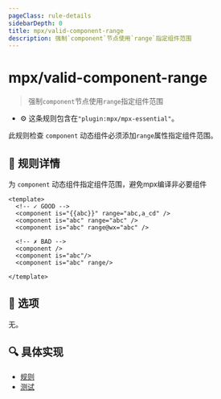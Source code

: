 ```yaml
---
pageClass: rule-details
sidebarDepth: 0
title: mpx/valid-component-range
description: 强制`component`节点使用`range`指定组件范围
---
```

# mpx/valid-component-range
> 强制`component`节点使用`range`指定组件范围

- :gear: 这条规则包含在`"plugin:mpx/mpx-essential"`。

此规则检查 `component` 动态组件必须添加`range`属性指定组件范围。

## :book: 规则详情

为 `component` 动态组件指定组件范围，避免mpx编译非必要组件


<eslint-code-block :rules="{'mpx/valid-component-range': ['error']}">

```vue
<template>
  <!-- ✓ GOOD -->
  <component is="{{abc}}" range="abc,a_cd" />
  <component is="abc" range="abc" />
  <component is="abc" range@wx="abc" />

  <!-- ✗ BAD -->
  <component />
  <component is="abc"/>
  <component is="abc" range/>

</template>
```

</eslint-code-block>

## :wrench: 选项

无。

## :mag: 具体实现

- [规则](https://github.com/mpx-ecology/eslint-plugin-mpx/blob/master/lib/rules/valid-component-range.js)
- [测试](https://github.com/mpx-ecology/eslint-plugin-mpx/blob/master/tests/lib/rules/valid-component-range.js)
